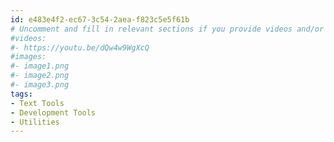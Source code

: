 ```yaml
---
id: e483e4f2-ec67-3c54-2aea-f823c5e5f61b
# Uncomment and fill in relevant sections if you provide videos and/or images
#videos:
#- https://youtu.be/dQw4w9WgXcQ
#images:
#- image1.png
#- image2.png
#- image3.png
tags:
- Text Tools
- Development Tools
- Utilities
---
```

